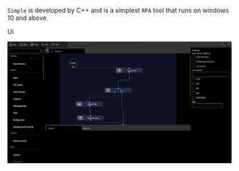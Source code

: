 `Simple` is developed by C++ and is a simplest `RPA` tool that runs on windows 10 and above.

Ui

![image thumb](./assets/full.png)

